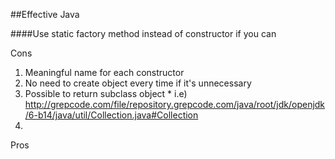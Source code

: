##Effective Java

####Use static factory method instead of constructor if you can

Cons
  1. Meaningful name for each constructor
  2. No need to create object every time if it's unnecessary
  3. Possible to return subclass object
    * i.e) http://grepcode.com/file/repository.grepcode.com/java/root/jdk/openjdk/6-b14/java/util/Collection.java#Collection
  4.

Pros
